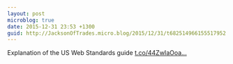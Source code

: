 ```yaml
---
layout: post
microblog: true
date: 2015-12-31 23:53 +1300
guid: http://JacksonOfTrades.micro.blog/2015/12/31/t682514966155517952.html
---
```

Explanation of the US Web Standards guide [t.co/44ZwIaOoa...](https://t.co/44ZwIaOoan)
